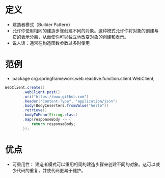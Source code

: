 # 定义
+ 建造者模式（Builder Pattern）
+ 允许你使用相同的建造步骤创建不同的对象。这种模式允许你将对象的创建与它的表示分离，从而使你可以独立地改变对象的创建和表示。
+ 说人话：通常在构造函数参数过多时使用

# 范例
+ package org.springframework.web.reactive.function.client.WebClient;

```java
WebClient.create()
        .webClient.post()
        .uri("https://www.github.com")
        .header("Content-Type", "application/json")
        .body(BodyInserters.fromValue("hello"))
        .retrieve()
        .bodyToMono(String.class)
        .map(responseBody -> {
            return responseBody;
        });
```


# 优点
+ 可重用性： 建造者模式可以重用相同的建造步骤来创建不同的对象。这可以减少代码的重复，并使代码更易于维护。
